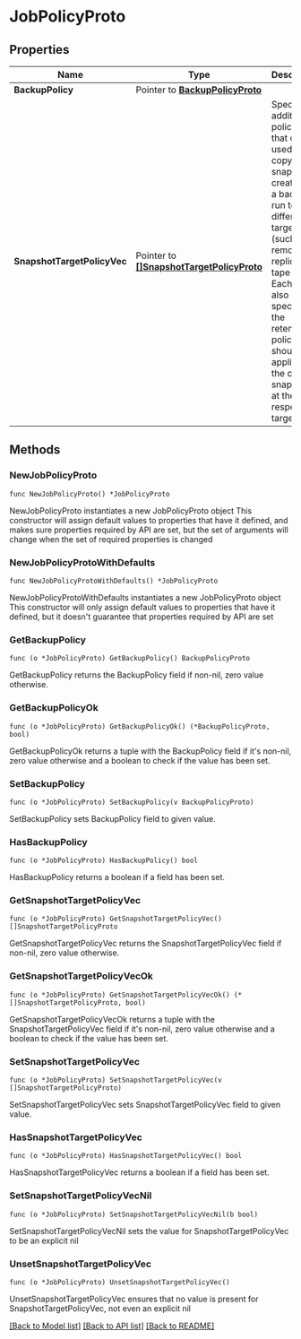 # JobPolicyProto

## Properties

Name | Type | Description | Notes
------------ | ------------- | ------------- | -------------
**BackupPolicy** | Pointer to [**BackupPolicyProto**](BackupPolicyProto.md) |  | [optional] 
**SnapshotTargetPolicyVec** | Pointer to [**[]SnapshotTargetPolicyProto**](SnapshotTargetPolicyProto.md) | Specifies additional policies that can be used to copy snapshots created by a backup run to different targets (such as a remote replica, tape etc). Each policy also specifies the retention policy that should be applied to the copied snapshots at the respective target. | [optional] 

## Methods

### NewJobPolicyProto

`func NewJobPolicyProto() *JobPolicyProto`

NewJobPolicyProto instantiates a new JobPolicyProto object
This constructor will assign default values to properties that have it defined,
and makes sure properties required by API are set, but the set of arguments
will change when the set of required properties is changed

### NewJobPolicyProtoWithDefaults

`func NewJobPolicyProtoWithDefaults() *JobPolicyProto`

NewJobPolicyProtoWithDefaults instantiates a new JobPolicyProto object
This constructor will only assign default values to properties that have it defined,
but it doesn't guarantee that properties required by API are set

### GetBackupPolicy

`func (o *JobPolicyProto) GetBackupPolicy() BackupPolicyProto`

GetBackupPolicy returns the BackupPolicy field if non-nil, zero value otherwise.

### GetBackupPolicyOk

`func (o *JobPolicyProto) GetBackupPolicyOk() (*BackupPolicyProto, bool)`

GetBackupPolicyOk returns a tuple with the BackupPolicy field if it's non-nil, zero value otherwise
and a boolean to check if the value has been set.

### SetBackupPolicy

`func (o *JobPolicyProto) SetBackupPolicy(v BackupPolicyProto)`

SetBackupPolicy sets BackupPolicy field to given value.

### HasBackupPolicy

`func (o *JobPolicyProto) HasBackupPolicy() bool`

HasBackupPolicy returns a boolean if a field has been set.

### GetSnapshotTargetPolicyVec

`func (o *JobPolicyProto) GetSnapshotTargetPolicyVec() []SnapshotTargetPolicyProto`

GetSnapshotTargetPolicyVec returns the SnapshotTargetPolicyVec field if non-nil, zero value otherwise.

### GetSnapshotTargetPolicyVecOk

`func (o *JobPolicyProto) GetSnapshotTargetPolicyVecOk() (*[]SnapshotTargetPolicyProto, bool)`

GetSnapshotTargetPolicyVecOk returns a tuple with the SnapshotTargetPolicyVec field if it's non-nil, zero value otherwise
and a boolean to check if the value has been set.

### SetSnapshotTargetPolicyVec

`func (o *JobPolicyProto) SetSnapshotTargetPolicyVec(v []SnapshotTargetPolicyProto)`

SetSnapshotTargetPolicyVec sets SnapshotTargetPolicyVec field to given value.

### HasSnapshotTargetPolicyVec

`func (o *JobPolicyProto) HasSnapshotTargetPolicyVec() bool`

HasSnapshotTargetPolicyVec returns a boolean if a field has been set.

### SetSnapshotTargetPolicyVecNil

`func (o *JobPolicyProto) SetSnapshotTargetPolicyVecNil(b bool)`

 SetSnapshotTargetPolicyVecNil sets the value for SnapshotTargetPolicyVec to be an explicit nil

### UnsetSnapshotTargetPolicyVec
`func (o *JobPolicyProto) UnsetSnapshotTargetPolicyVec()`

UnsetSnapshotTargetPolicyVec ensures that no value is present for SnapshotTargetPolicyVec, not even an explicit nil

[[Back to Model list]](../README.md#documentation-for-models) [[Back to API list]](../README.md#documentation-for-api-endpoints) [[Back to README]](../README.md)



